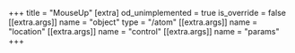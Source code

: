 +++
title = "MouseUp"
[extra]
od_unimplemented = true
is_override = false
[[extra.args]]
name = "object"
type = "/atom"
[[extra.args]]
name = "location"
[[extra.args]]
name = "control"
[[extra.args]]
name = "params"
+++